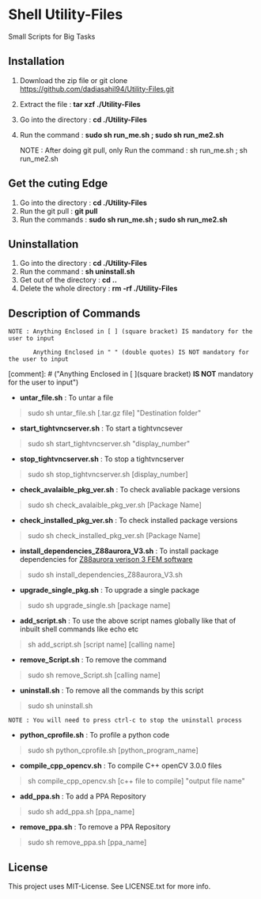 # Shell Utility-Files
Small Scripts for Big Tasks

## Installation
1. Download the zip file or git clone https://github.com/dadiasahil94/Utility-Files.git
2. Extract the file : **tar xzf ./Utility-Files**
3. Go into the directory : **cd ./Utility-Files**
4. Run the command : **sudo sh run_me.sh ; sudo sh run_me2.sh**

	NOTE : After doing git pull, only Run the command : sh run_me.sh ; sh run_me2.sh

## Get the cuting Edge
1. Go into the directory : **cd ./Utility-Files**
2. Run the git pull : **git pull**
3. Run the commands : **sudo sh run_me.sh ; sudo sh run_me2.sh**

## Uninstallation

1. Go into the directory : **cd ./Utility-Files**
2. Run the command : **sh uninstall.sh**
3. Get out of the directory : **cd ..**
4. Delete the whole directory : **rm -rf ./Utility-Files**

## Description of Commands

	NOTE : Anything Enclosed in [ ] (square bracket) IS mandatory for the user to input

	       Anything Enclosed in " " (double quotes) IS NOT mandatory for the user to input

[comment]: # ("Anything Enclosed in [ ](square bracket) **IS NOT**  mandatory for the user to input")


* __untar_file.sh__ : To untar a file
> sudo sh untar_file.sh [.tar.gz file] "Destination folder"

* __start_tightvncserver.sh__ : To start a tightvncsever
> sudo sh start_tightvncserver.sh "display_number"

* __stop_tightvncserver.sh__ : To stop a tightvncserver
> sudo sh stop_tightvncserver.sh [display_number]

* __check_avalaible_pkg_ver.sh__ : To check avaliable package versions
>  sudo sh check_avalaible_pkg_ver.sh [Package Name]

* __check_installed_pkg_ver.sh__ : To check installed package versions
> sudo sh check_installed_pkg_ver.sh [Package Name]

* __install_dependencies_Z88aurora_V3.sh__ : To install package dependencies for [Z88aurora verison 3 FEM software](http://en.z88.de/download-z88aurora/)
> sudo sh install_dependencies_Z88aurora_V3.sh

* __upgrade_single_pkg.sh__ : To upgrade a single package
> sudo sh upgrade_single.sh [package name]

* __add_script.sh__ : To use the above script names globally like that of inbuilt shell commands like echo etc
> sh add_script.sh [script name] [calling name]

* __remove_Script.sh__ : To remove the command
> sudo sh remove_Script.sh [calling name]

* __uninstall.sh__ : To remove all the commands by this script
> sudo sh uninstall.sh

	NOTE : You will need to press ctrl-c to stop the uninstall process

* __python_cprofile.sh__ : To profile a python code
> sudo sh python_cprofile.sh [python_program_name]

* __compile_cpp_opencv.sh__ : To compile C++ openCV 3.0.0 files
> sh compile_cpp_opencv.sh  [c++ file to compile]  "output file name"

* __add_ppa.sh__ : To add a PPA Repository
> sudo sh add_ppa.sh [ppa_name]

* __remove_ppa.sh__ : To remove a PPA Repository
> sudo sh remove_ppa.sh [ppa_name]

## License

This project uses MIT-License. See LICENSE.txt for more info.
